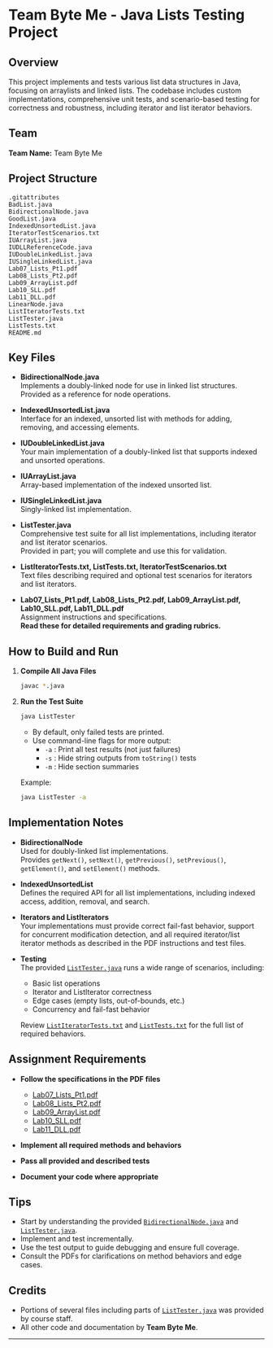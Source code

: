 # Team Byte Me - Java Lists Testing Project

## Overview

This project implements and tests various list data structures in Java, focusing on arraylists and linked lists. The codebase includes custom implementations, comprehensive unit tests, and scenario-based testing for correctness and robustness, including iterator and list iterator behaviors.

## Team

**Team Name:** Team Byte Me

## Project Structure

```
.gitattributes
BadList.java
BidirectionalNode.java
GoodList.java
IndexedUnsortedList.java
IteratorTestScenarios.txt
IUArrayList.java
IUDLLReferenceCode.java
IUDoubleLinkedList.java
IUSingleLinkedList.java
Lab07_Lists_Pt1.pdf
Lab08_Lists_Pt2.pdf
Lab09_ArrayList.pdf
Lab10_SLL.pdf
Lab11_DLL.pdf
LinearNode.java
ListIteratorTests.txt
ListTester.java
ListTests.txt
README.md
```

## Key Files

- **BidirectionalNode.java**  
  Implements a doubly-linked node for use in linked list structures.  
  Provided as a reference for node operations.

- **IndexedUnsortedList.java**  
  Interface for an indexed, unsorted list with methods for adding, removing, and accessing elements.

- **IUDoubleLinkedList.java**  
  Your main implementation of a doubly-linked list that supports indexed and unsorted operations.

- **IUArrayList.java**  
  Array-based implementation of the indexed unsorted list.

- **IUSingleLinkedList.java**  
  Singly-linked list implementation.

- **ListTester.java**  
  Comprehensive test suite for all list implementations, including iterator and list iterator scenarios.  
  Provided in part; you will complete and use this for validation.

- **ListIteratorTests.txt, ListTests.txt, IteratorTestScenarios.txt**  
  Text files describing required and optional test scenarios for iterators and list iterators.

- **Lab07_Lists_Pt1.pdf, Lab08_Lists_Pt2.pdf, Lab09_ArrayList.pdf, Lab10_SLL.pdf, Lab11_DLL.pdf**  
  Assignment instructions and specifications.  
  **Read these for detailed requirements and grading rubrics.**

## How to Build and Run

1. **Compile All Java Files**

   ```sh
   javac *.java
   ```

2. **Run the Test Suite**

   ```sh
   java ListTester
   ```

   - By default, only failed tests are printed.
   - Use command-line flags for more output:
     - `-a` : Print all test results (not just failures)
     - `-s` : Hide string outputs from `toString()` tests
     - `-m` : Hide section summaries

   Example:

   ```sh
   java ListTester -a
   ```

## Implementation Notes

- **BidirectionalNode**  
  Used for doubly-linked list implementations.  
  Provides `getNext()`, `setNext()`, `getPrevious()`, `setPrevious()`, `getElement()`, and `setElement()` methods.

- **IndexedUnsortedList**  
  Defines the required API for all list implementations, including indexed access, addition, removal, and search.

- **Iterators and ListIterators**  
  Your implementations must provide correct fail-fast behavior, support for concurrent modification detection, and all required iterator/list iterator methods as described in the PDF instructions and test files.

- **Testing**  
  The provided [`ListTester.java`](ListTester.java) runs a wide range of scenarios, including:
  - Basic list operations
  - Iterator and ListIterator correctness
  - Edge cases (empty lists, out-of-bounds, etc.)
  - Concurrency and fail-fast behavior

  Review [`ListIteratorTests.txt`](ListIteratorTests.txt) and [`ListTests.txt`](ListTests.txt) for the full list of required behaviors.

## Assignment Requirements

- **Follow the specifications in the PDF files**  
  - [Lab07_Lists_Pt1.pdf](Lab07_Lists_Pt1.pdf)
  - [Lab08_Lists_Pt2.pdf](Lab08_Lists_Pt2.pdf)
  - [Lab09_ArrayList.pdf](Lab09_ArrayList.pdf)
  - [Lab10_SLL.pdf](Lab10_SLL.pdf)
  - [Lab11_DLL.pdf](Lab11_DLL.pdf)

- **Implement all required methods and behaviors**
- **Pass all provided and described tests**
- **Document your code where appropriate**

## Tips

- Start by understanding the provided [`BidirectionalNode.java`](BidirectionalNode.java) and [`ListTester.java`](ListTester.java).
- Implement and test incrementally.
- Use the test output to guide debugging and ensure full coverage.
- Consult the PDFs for clarifications on method behaviors and edge cases.

## Credits

- Portions of several files including parts of [`ListTester.java`](ListTester.java) was provided by course staff.
- All other code and documentation by **Team Byte Me**.

---
